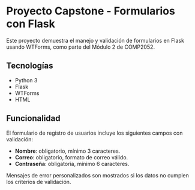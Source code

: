 # Proyecto Capstone - Formularios con Flask

Este proyecto demuestra el manejo y validación de formularios en Flask usando WTForms, como parte del Módulo 2 de COMP2052.

##  Tecnologías

- Python 3
- Flask
- WTForms
- HTML

##  Funcionalidad

El formulario de registro de usuarios incluye los siguientes campos con validación:

- **Nombre**: obligatorio, mínimo 3 caracteres.
- **Correo**: obligatorio, formato de correo válido.
- **Contraseña**: obligatoria, mínimo 6 caracteres.

Mensajes de error personalizados son mostrados si los datos no cumplen los criterios de validación.






